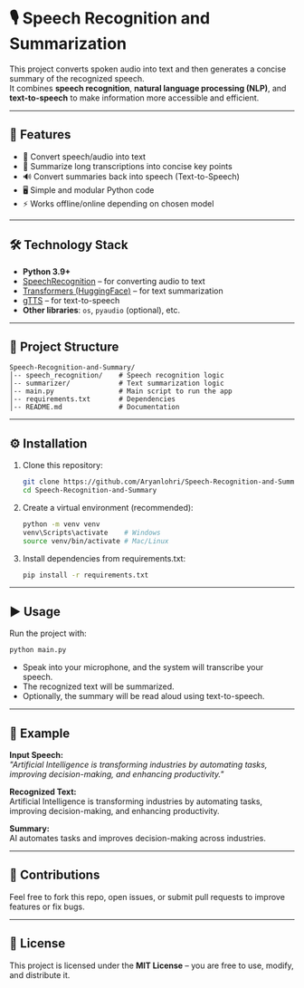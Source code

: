 # 🎙️ Speech Recognition and Summarization

This project converts spoken audio into text and then generates a concise summary of the recognized speech.  
It combines **speech recognition**, **natural language processing (NLP)**, and **text-to-speech** to make information more accessible and efficient.

---

## 🚀 Features
- 🎤 Convert speech/audio into text  
- 📝 Summarize long transcriptions into concise key points  
- 🔊 Convert summaries back into speech (Text-to-Speech)  
- 🖥️ Simple and modular Python code  
- ⚡ Works offline/online depending on chosen model  

---

## 🛠️ Technology Stack
- **Python 3.9+**
- [SpeechRecognition](https://pypi.org/project/SpeechRecognition/) – for converting audio to text  
- [Transformers (HuggingFace)](https://huggingface.co/transformers/) – for text summarization  
- [gTTS](https://pypi.org/project/gTTS/) – for text-to-speech  
- **Other libraries**: `os`, `pyaudio` (optional), etc.  

---

## 📂 Project Structure
```
Speech-Recognition-and-Summary/
│-- speech_recognition/    # Speech recognition logic
│-- summarizer/            # Text summarization logic
│-- main.py                # Main script to run the app
│-- requirements.txt       # Dependencies
│-- README.md              # Documentation
```

---

## ⚙️ Installation

1. Clone this repository:
   ```bash
   git clone https://github.com/Aryanlohri/Speech-Recognition-and-Summary.git
   cd Speech-Recognition-and-Summary
   ```

2. Create a virtual environment (recommended):
   ```bash
   python -m venv venv
   venv\Scripts\activate    # Windows
   source venv/bin/activate # Mac/Linux
   ```

3. Install dependencies from requirements.txt:
   ```bash
   pip install -r requirements.txt
   ```

---

## ▶️ Usage

Run the project with:
```bash
python main.py
```

- Speak into your microphone, and the system will transcribe your speech.  
- The recognized text will be summarized.  
- Optionally, the summary will be read aloud using text-to-speech.  

---

## 📌 Example

**Input Speech:**  
*"Artificial Intelligence is transforming industries by automating tasks, improving decision-making, and enhancing productivity."*  

**Recognized Text:**  
Artificial Intelligence is transforming industries by automating tasks, improving decision-making, and enhancing productivity.  

**Summary:**  
AI automates tasks and improves decision-making across industries.  

---

## 🙌 Contributions
Feel free to fork this repo, open issues, or submit pull requests to improve features or fix bugs.  

---

## 📜 License
This project is licensed under the **MIT License** – you are free to use, modify, and distribute it.  
